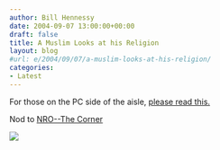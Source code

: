 ```yaml
---
author: Bill Hennessy
date: 2004-09-07 13:00:00+00:00
draft: false
title: A Muslim Looks at his Religion
layout: blog
#url: e/2004/09/07/a-muslim-looks-at-his-religion/
categories:
- Latest
---
```


For those on the PC side of the aisle, [please read this.](https://www.opinion.telegraph.co.uk/news/main.jhtml?xml=/news/2004/09/05/wosse605.xml)




Nod to [NRO--The Corner](https://www.nationalreview.com/thecorner/corner.asp)

![](https://blog.billhennessy.com/aggbug.aspx?PostID=585)

